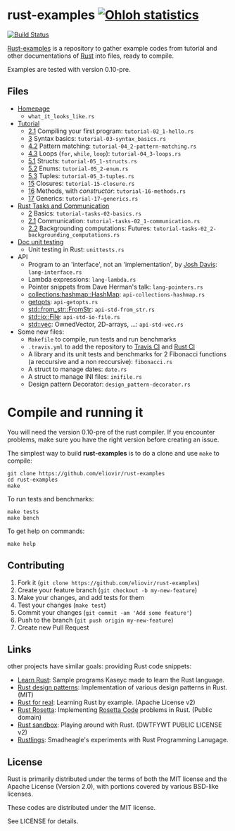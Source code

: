 rust-examples [![Ohloh statistics](http://www.ohloh.net/p/rust-examples/widgets/project_thin_badge.gif)](https://www.ohloh.net/p/rust-examples)
=============

[![Build Status](http://travis-ci.org/eliovir/rust-examples.png?branch=master)](https://travis-ci.org/eliovir/rust-examples)

[Rust-examples](https://github.com/eliovir/rust-examples) is a repository to
gather example codes from tutorial and other documentations of
[Rust](http://www.rust-lang.org/) into files, ready to compile.

Examples are tested with version 0.10-pre.

## Files

* [Homepage](http://www.rust-lang.org/)
    * `what_it_looks_like.rs`
* [Tutorial]
    * [2.1](http://static.rust-lang.org/doc/master/tutorial.html#compiling-your-first-program) Compiling your first program: `tutorial-02_1-hello.rs`
    * [3](http://static.rust-lang.org/doc/master/tutorial.html#syntax-basics) Syntax basics: `tutorial-03-syntax_basics.rs`
    * [4.2](http://static.rust-lang.org/doc/master/tutorial.html#pattern-matching) Pattern matching: `tutorial-04_2-pattern-matching.rs`
    * [4.3](http://static.rust-lang.org/doc/master/tutorial.html#loops) Loops (`for`, `while`, `loop`): `tutorial-04_3-loops.rs`
    * [5.1](http://static.rust-lang.org/doc/master/tutorial.html#structs) Structs: `tutorial-05_1-structs.rs`
    * [5.2](http://static.rust-lang.org/doc/master/tutorial.html#enums) Enums: `tutorial-05_2-enum.rs`
    * [5.3](http://static.rust-lang.org/doc/master/tutorial.html#tuples) Tuples: `tutorial-05_3-tuples.rs`
    * [15](http://static.rust-lang.org/doc/master/tutorial.html#closures) Closures: `tutorial-15-closure.rs`
    * [16](http://static.rust-lang.org/doc/master/tutorial.html#methods) Methods, with *constructor*: `tutorial-16-methods.rs`
    * [17](http://static.rust-lang.org/doc/master/tutorial.html#generics) Generics: `tutorial-17-generics.rs`
* [Rust Tasks and Communication]
    * [2](http://static.rust-lang.org/doc/master/guide-tasks.html#basics) Basics: `tutorial-tasks-02-basics.rs`
    * [2.1](http://static.rust-lang.org/doc/master/guide-tasks.html#communication) Communication: `tutorial-tasks-02_1-communication.rs`
    * [2.2](http://static.rust-lang.org/doc/master/guide-tasks.html#backgrounding-computations:-futures) Backgrounding computations: Futures: `tutorial-tasks-02_2-backgrounding_computations.rs`
* [Doc unit testing]
    * Unit testing in Rust: `unittests.rs`
* API
    * Program to an 'interface', not an 'implementation', by [Josh Davis](http://joshldavis.com/2013/07/01/program-to-an-interface-fool/): `lang-interface.rs`
    * Lambda expressions: `lang-lambda.rs`
    * Pointer snippets from Dave Herman's talk: `lang-pointers.rs`
    * [collections:hashmap::HashMap](http://static.rust-lang.org/doc/master/collections/hashmap/struct.HashMap.html): `api-collections-hashmap.rs`
    * [getopts](http://static.rust-lang.org/doc/master/getopts/index.html): `api-getopts.rs`
    * [std::from_str::FromStr](http://static.rust-lang.org/doc/master/std/from_str/trait.FromStr.html): `api-std-from_str.rs`
    * [std::io::File](http://static.rust-lang.org/doc/master/std/io/index.html): `api-std-io-file.rs`
    * [std::vec](http://static.rust-lang.org/doc/master/std/vec/index.html): OwnedVector, 2D-arrays, ...: `api-std-vec.rs`
* Some new files:
    * `Makefile` to compile, run tests and run benchmarks
    * `.travis.yml` to add the repository to [Travis CI](https://travis-ci.org/eliovir/rust-examples) and [Rust CI](http://www.rust-ci.org/p/90/)
    * A library and its unit tests and benchmarks for 2 Fibonacci functions (a reccursive and a non reccursive): `fibonacci.rs`
    * A struct to manage dates: `date.rs`
    * A struct to manage INI files: `inifile.rs`
    * Design pattern Decorator: `design_pattern-decorator.rs`

[Tutorial]: http://static.rust-lang.org/doc/master/tutorial.html
[The Rust Reference Manual]: http://static.rust-lang.org/doc/master/rust.html
[Rust Tasks and Communication]: http://static.rust-lang.org/doc/master/guide-tasks.html
[Doc unit testing]: http://static.rust-lang.org/doc/master/guide-testing.html


# Compile and running it

You will need the version 0.10-pre of the rust compiler.
If you encounter problems, make sure you have the right version before creating an issue.

The simplest way to build **rust-examples** is to do a clone and use ``make`` to compile:


    git clone https://github.com/eliovir/rust-examples
    cd rust-examples
    make

To run tests and benchmarks:

    make tests
    make bench

To get help on commands:

    make help

## Contributing

1. Fork it (`git clone https://github.com/eliovir/rust-examples`)
2. Create your feature branch (`git checkout -b my-new-feature`)
3. Make your changes, and add tests for them
4. Test your changes (`make test`)
5. Commit your changes (`git commit -am 'Add some feature'`)
6. Push to the branch (`git push origin my-new-feature`)
7. Create new Pull Request

## Links

other projects have similar goals: providing Rust code snippets:

- [Learn Rust](https://github.com/kaseyc/Learn-Rust): Sample programs Kaseyc made to learn the Rust language.
- [Rust design patterns](https://github.com/jdavis/rust-design-patterns): Implementation of various design patterns in Rust. (MIT)
- [Rust for real](https://github.com/FlaPer87/rust-for-real): Learning Rust by example. (Apache License v2)
- [Rust Rosetta](https://github.com/Hoverbear/rust-rosetta): Implementing [Rosetta Code](http://rosettacode.org/) problems in Rust. (Public domain)
- [Rust sandbox](https://github.com/rntz/rust-sandbox): Playing around with Rust. (DWTFYWT PUBLIC LICENSE v2)
- [Rustlings](https://github.com/smadhueagle/rustlings): Smadheagle's experiments with Rust Programming Lanugage.

## License

Rust is primarily distributed under the terms of both the MIT license
and the Apache License (Version 2.0), with portions covered by various
BSD-like licenses.

These codes are distributed under the MIT license.

See LICENSE for details.
